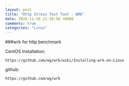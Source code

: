 ```yaml
---
layout: post
title: "Http Stress Test Tool - WRK"
date: 2018-11-28 21:36:58 +0080
comments: true
categories: "Linux"
---
```


###wrk for http benchmark


CentOS Installation:

```
https://github.com/wg/wrk/wiki/Installing-wrk-on-Linux
```

github:

```
https://github.com/wg/wrk
```